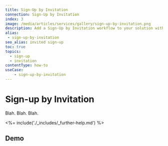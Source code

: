 ```yaml
---
title: Sign-Up by Invitation
connection: Sign-Up by Invitation
index: 3
image: /media/articles/services/gallery/sign-up-by-invitation.png
description: Add a Sign-Up by Invitation workflow to your solution with Professional Services custom extensibility.
alias:
 - sign-up-by-invitation
seo_alias: invited sign-up 
toc: true
topics:
  - sign-up
  - invitation
contentType: how-to
useCase:
    - sign-up-by-invitation
---
```

# Sign-up by Invitation

Blah. Blah. Blah.

<%= include('./_includes/_further-help.md') %>

## Demo



